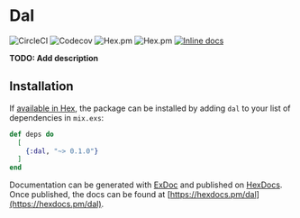 # Dal

![CircleCI](https://img.shields.io/circleci/project/github/expert360/dal.svg)
![Codecov](https://img.shields.io/codecov/c/github/expert360/dal.svg)
![Hex.pm](https://img.shields.io/hexpm/expert360/dal.svg)
![Hex.pm](https://img.shields.io/hexpm/v/dal.svg)
[![Inline docs](http://inch-ci.org/github/expert360/dal.svg)](http://inch-ci.org/github/expert360/dal)


**TODO: Add description**

## Installation

If [available in Hex](https://hex.pm/docs/publish), the package can be installed
by adding `dal` to your list of dependencies in `mix.exs`:

```elixir
def deps do
  [
    {:dal, "~> 0.1.0"}
  ]
end
```

Documentation can be generated with [ExDoc](https://github.com/elixir-lang/ex_doc)
and published on [HexDocs](https://hexdocs.pm). Once published, the docs can
be found at [https://hexdocs.pm/dal](https://hexdocs.pm/dal).

